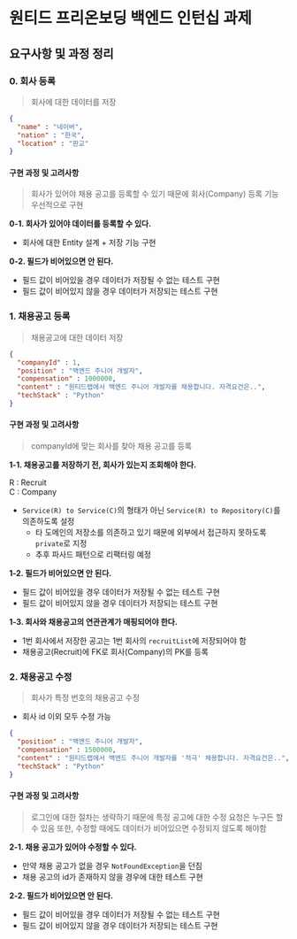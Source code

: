 # 원티드 프리온보딩 백엔드 인턴십 과제

## 요구사항 및 과정 정리

### 0. 회사 등록

> 회사에 대한 데이터를 저장

```json
{
  "name" : "네이버",
  "nation" : "한국",
  "location" : "판교"
}
```

#### 구현 과정 및 고려사항

> 회사가 있어야 채용 공고를 등록할 수 있기 때문에 회사(Company) 등록 기능 우선적으로 구현 

**0-1. 회사가 있어야 데이터를 등록할 수 있다.**

- 회사에 대한 Entity 설계 + 저장 기능 구현

**0-2. 필드가 비어있으면 안 된다.**

- 필드 값이 비어있을 경우 데이터가 저장될 수 없는 테스트 구현
- 필드 값이 비어있지 않을 경우 데이터가 저장되는 테스트 구현

### 1. 채용공고 등록

> 채용공고에 대한 데이터 저장

```json
{
  "companyId" : 1,
  "position" : "백엔드 주니어 개발자",
  "compensation" : 1000000,
  "content" : "원티드랩에서 백엔드 주니어 개발자를 채용합니다. 자격요건은..",
  "techStack" : "Python"
}
```

#### 구현 과정 및 고려사항

> companyId에 맞는 회사를 찾아 채용 공고를 등록

**1-1. 채용공고를 저장하기 전, 회사가 있는지 조회해야 한다.**

R : Recruit<br>
C : Company

- `Service(R) to Service(C)`의 형태가 아닌 `Service(R) to Repository(C)`를 의존하도록 설정
  - 타 도메인의 저장소를 의존하고 있기 때문에 외부에서 접근하지 못하도록 `private`로 지정
  - 추후 파사드 패턴으로 리팩터링 예정

**1-2. 필드가 비어있으면 안 된다.**

- 필드 값이 비어있을 경우 데이터가 저장될 수 없는 테스트 구현
- 필드 값이 비어있지 않을 경우 데이터가 저장되는 테스트 구현

**1-3. 회사와 채용공고의 연관관계가 매핑되어야 한다.**

- 1번 회사에서 저장한 공고는 1번 회사의 `recruitList`에 저장되어야 함
- 채용공고(Recruit)에 FK로 회사(Company)의 PK를 등록

### 2. 채용공고 수정

> 회사가 특정 번호의 채용공고 수정

- 회사 id 이외 모두 수정 가능

```json
{
  "position" : "백엔드 주니어 개발자",
  "compensation" : 1500000,
  "content" : "원티드랩에서 백엔드 주니어 개발자를 '적극' 채용합니다. 자격요건은..", # 변경됨
  "techStack" : "Python"
}
```

#### 구현 과정 및 고려사항

> 로그인에 대한 절차는 생략하기 때문에 특정 공고에 대한 수정 요청은 누구든 할 수 있음
> 또한, 수정할 때에도 데이터가 비어있으면 수정되지 않도록 해야함

**2-1. 채용 공고가 있어야 수정할 수 있다.**

- 만약 채용 공고가 없을 경우 `NotFoundException`을 던짐
- 채용 공고의 id가 존재하지 않을 경우에 대한 테스트 구현

**2-2. 필드가 비어있으면 안 된다.**

- 필드 값이 비어있을 경우 데이터가 저장될 수 없는 테스트 구현
- 필드 값이 비어있지 않을 경우 데이터가 저장되는 테스트 구현
